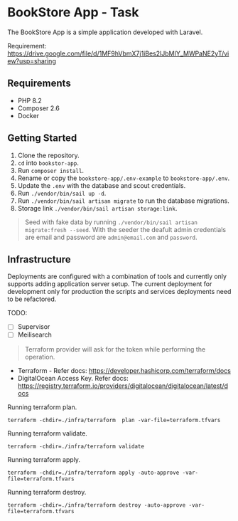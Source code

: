 # BookStore App - Task

The BookStore App is a simple application developed with Laravel.

Requirement: https://drive.google.com/file/d/1MF9hVbmX7j1iBes2lJbMIY_MWPaNE2yT/view?usp=sharing

## Requirements
- PHP 8.2
- Composer 2.6
- Docker

## Getting Started

1. Clone the repository.
2. `cd` into `bookstor-app`.
3. Run `composer install`.
4. Rename or copy the `bookstore-app/.env-example` to `bookstore-app/.env`.
5. Update the `.env` with the database and scout credentials.
6. Run `./vendor/bin/sail up -d`.
7. Run `./vendor/bin/sail artisan migrate` to run the database migrations.
8. Storage link `./vendor/bin/sail artisan storage:link`.

> Seed with fake data by running `./vendor/bin/sail artisan migrate:fresh --seed`.
> With the seeder the deafult admin credentials are email and password are `admin@email.com` and `password`.

## Infrastructure

Deployments are configured with a combination of tools and currently only supports adding application server setup. The
current deployment for development only for production the scripts and services deployments need to be refactored.

TODO:

- [ ] Supervisor
- [ ] Meilisearch

> Terraform provider will ask for the token while performing the operation.

- Terraform - Refer docs: https://developer.hashicorp.com/terraform/docs
- DigitalOcean Access Key. Refer docs: https://registry.terraform.io/providers/digitalocean/digitalocean/latest/docs

Running terraform plan.

```shell
terraform -chdir=./infra/terraform  plan -var-file=terraform.tfvars
```

Running terraform validate.

```shell
terraform -chdir=./infra/terraform validate
```

Running terraform apply.

```shell
terraform -chdir=./infra/terraform apply -auto-approve -var-file=terraform.tfvars
```

Running terraform destroy.

```shell
terraform -chdir=./infra/terraform destroy -auto-approve -var-file=terraform.tfvars
```